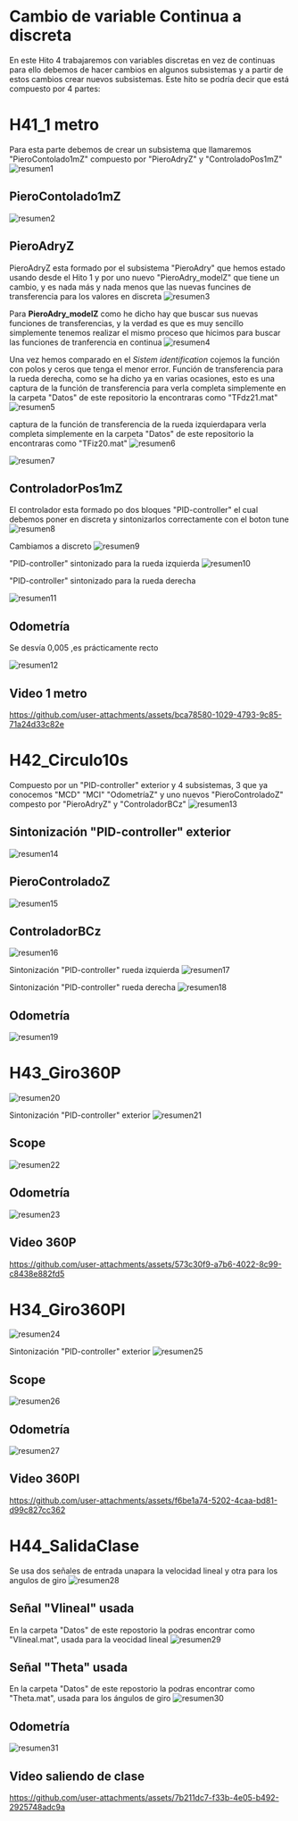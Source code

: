 # Cambio de variable Continua a discreta 
En este Hito 4 trabajaremos con variables discretas en vez de continuas para ello debemos de hacer  cambios en algunos subsistemas y 
a partir de estos cambios crear nuevos subsistemas. Este hito se podría decir que está compuesto por 4 partes:
# H41_1 metro
Para esta parte debemos de crear un subsistema que llamaremos "PieroContolado1mZ" compuesto por "PieroAdryZ" y "ControladoPos1mZ"
![resumen1](https://github.com/user-attachments/assets/9a975c5a-d29c-4593-88ae-dcfd0cfe751d)

## PieroContolado1mZ
![resumen2](https://github.com/user-attachments/assets/483cb51c-0487-498b-8f19-5c6064c8d6eb)


## PieroAdryZ
PieroAdryZ esta formado por el subsistema "PieroAdry" que hemos estado usando desde el Hito 1 y por uno nuevo "PieroAdry_modelZ"
que tiene un cambio, y es nada más y nada menos que las nuevas funcines de transferencia para los valores en discreta
![resumen3](https://github.com/user-attachments/assets/f4845abc-f30d-4f91-a741-62eba1f87e46)



Para  __PieroAdry_modelZ__ como he dicho hay que buscar sus nuevas funciones de transferencias, y la verdad es que es muy sencillo simplemente
tenemos realizar el mismo proceso que hicimos para buscar las funciones de tranferencia en continua
![resumen4](https://github.com/user-attachments/assets/4b467a11-94cc-44aa-88bd-b514f2a1c30e)



Una vez hemos comparado en el _Sistem identification_ cojemos la función con polos y ceros que tenga el menor error. 
Función de transferencia para la rueda derecha, como se ha dicho ya en varias ocasiones, esto es una captura de la función
de transferencia para verla completa simplemente en la carpeta "Datos" de este repositorio la encontraras como "TFdz21.mat"
![resumen5](https://github.com/user-attachments/assets/28a8455b-1cc0-408d-aa00-36358d6e9934)



captura de la función de transferencia  de la rueda izquierdapara verla completa simplemente en la carpeta "Datos" de
este repositorio la encontraras como "TFiz20.mat"
![resumen6](https://github.com/user-attachments/assets/1760f56d-8935-4f96-adc2-884cd8e1c594)

![resumen7](https://github.com/user-attachments/assets/f4323594-7d65-4085-b2bd-854472073238)


## ControladorPos1mZ
El controlador esta formado po dos bloques "PID-controller" el cual debemos poner en discreta y sintonizarlos correctamente con el boton tune
![resumen8](https://github.com/user-attachments/assets/1a2a9024-ad09-45d4-9f30-ed537c6f1993)


Cambiamos a discreto
![resumen9](https://github.com/user-attachments/assets/4b77c89d-8210-4441-87f5-b31b4b7f11a9)


"PID-controller" sintonizado para la rueda izquierda
![resumen10](https://github.com/user-attachments/assets/545984f6-d4cf-4fca-b718-f788933125c7)

"PID-controller" sintonizado para la rueda derecha

![resumen11](https://github.com/user-attachments/assets/a550226b-b7ac-49ff-a402-bce722aaa963)

## Odometría
Se desvía 0,005 ,es prácticamente recto

![resumen12](https://github.com/user-attachments/assets/ceed6020-8aff-41f7-ab4f-857968bd64ba)


## Video 1 metro

https://github.com/user-attachments/assets/bca78580-1029-4793-9c85-71a24d33c82e


# H42_Circulo10s
Compuesto por un "PID-controller" exterior y 4 subsistemas, 3 que ya conocemos "MCD" "MCI" "OdometríaZ" y uno nuevos "PieroControladoZ" compesto por "PieroAdryZ" y "ControladorBCz"
![resumen13](https://github.com/user-attachments/assets/461685a1-a4e8-4c86-afc5-4f9f29bd3315)


## Sintonización "PID-controller" exterior
![resumen14](https://github.com/user-attachments/assets/13780d07-6976-4562-a110-4d5930b31561)


## PieroControladoZ
![resumen15](https://github.com/user-attachments/assets/286f6c4a-2dbc-4f0c-95fb-f28986d62848)


## ControladorBCz
![resumen16](https://github.com/user-attachments/assets/ab0432aa-b811-4dfd-b3e6-2ade872115c3)


Sintonización "PID-controller" rueda izquierda
![resumen17](https://github.com/user-attachments/assets/0117a3fc-08c5-4d74-999c-cb15b72786d2)


Sintonización "PID-controller" rueda derecha
![resumen18](https://github.com/user-attachments/assets/5649a361-44d1-45ad-9480-16a7ac232933)

## Odometría
![resumen19](https://github.com/user-attachments/assets/aaa309bf-53a2-4d27-ba87-2dca08deb4fb)


# H43_Giro360P
![resumen20](https://github.com/user-attachments/assets/ccf0b432-04a9-4ebe-8942-27620a9b5fd2)

Sintonización "PID-controller" exterior
![resumen21](https://github.com/user-attachments/assets/e65d9294-1c14-4d66-85f1-80e58dcf3531)


## Scope
![resumen22](https://github.com/user-attachments/assets/f771806b-62c1-4167-9dfb-6507e54933b3)

## Odometría
![resumen23](https://github.com/user-attachments/assets/9d3b9872-f929-4241-b46d-7ba30fb0e269)

## Video 360P


https://github.com/user-attachments/assets/573c30f9-a7b6-4022-8c99-c8438e882fd5


# H34_Giro360PI
![resumen24](https://github.com/user-attachments/assets/f5e43938-495d-4315-81bf-006c7f7bc51a)


Sintonización "PID-controller" exterior
![resumen25](https://github.com/user-attachments/assets/2ce02e94-cdd4-4bbb-906c-41f92a28c0e7)

## Scope
![resumen26](https://github.com/user-attachments/assets/16fcbb62-6e25-4667-b8dc-41cef571479f)

## Odometría
![resumen27](https://github.com/user-attachments/assets/da3fec3d-48c6-43a9-89ec-f11019df7e2c)

## Video 360PI
https://github.com/user-attachments/assets/f6be1a74-5202-4caa-bd81-d99c827cc362


# H44_SalidaClase
Se usa dos señales de entrada unapara la velocidad lineal y otra para los angulos de giro
![resumen28](https://github.com/user-attachments/assets/1e7a509e-fdea-4049-93cf-5c0c56ce48d7)


## Señal "Vlineal" usada
En la carpeta "Datos" de este repostorio la podras encontrar como "Vlineal.mat", usada para la veocidad lineal
![resumen29](https://github.com/user-attachments/assets/dec9d8a1-c157-40f6-94f0-6e75f0a7cdf0)

## Señal "Theta" usada
En la carpeta "Datos" de este repostorio la podras encontrar como "Theta.mat", usada para los ángulos de giro
![resumen30](https://github.com/user-attachments/assets/89d10936-fb11-4f04-8fd0-65ba267066ef)


## Odometría

![resumen31](https://github.com/user-attachments/assets/96e5cce4-a567-4ec8-97ec-c8d88e5285df)

## Video saliendo de clase

https://github.com/user-attachments/assets/7b211dc7-f33b-4e05-b492-2925748adc9a




